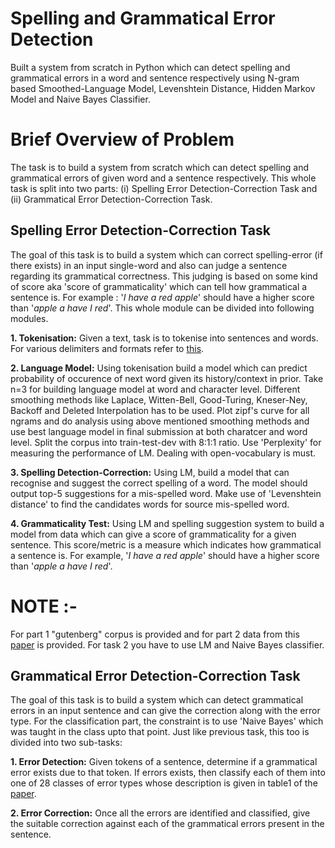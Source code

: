 # Spelling and Grammatical Error Detection
Built a system from scratch in Python which can detect spelling and grammatical errors in a word and sentence respectively using N-gram based Smoothed-Language Model, Levenshtein Distance, Hidden Markov Model and Naive Bayes Classifier.

# Brief Overview of Problem
The task is to build a system from scratch which can detect spelling and grammatical errors of given word and a sentence respectively. This whole task is split into two parts: (i) Spelling Error Detection-Correction Task and (ii) Grammatical Error Detection-Correction Task. 

## Spelling Error Detection-Correction Task
The goal of this task is to build a system which can correct spelling-error (if there exists) in an input single-word and also can judge a sentence regarding its grammatical correctness. This judging is based on some kind of score aka 'score of grammaticality' which can tell how grammatical a sentence is. For example : '_I have a red apple_' should have a higher score than '_apple a have I red_'. This whole module can be divided into following modules.

**1. Tokenisation:** Given a text, task is to tokenise into sentences and words. For various delimiters and formats refer to [this](https://www.ibm.com/developerworks/community/blogs/nlp/entry/tokenization?lang=en).

**2. Language Model:** Using tokenisation build a model which can predict probability of occurence of next word given its history/context in prior. Take n=3 for building language model at word and character level. Different smoothing methods like Laplace, Witten-Bell, Good-Turing, Kneser-Ney, Backoff and Deleted Interpolation has to be used. Plot zipf's curve for all ngrams and do analysis using above mentioned smoothing methods and use best language model in final submission at both charatcer and word level. Split the corpus into train-test-dev with 8:1:1 ratio. Use 'Perplexity' for measuring the performance of LM. Dealing with open-vocabulary is must. 

**3. Spelling Detection-Correction:** Using LM, build a model that can recognise and suggest the correct spelling of a word. The model should output top-5 suggestions for a mis-spelled word. Make use of 'Levenshtein distance' to find the candidates words for source mis-spelled word.

**4. Grammaticality Test:** Using LM and spelling suggestion system to build a model from data which can give a score of grammaticality for a given sentence. This score/metric is a measure which indicates how grammatical a sentence is. For example, '_I have a red apple_' should have a higher score than '_apple a have I red_'. 

# NOTE :- 
For part 1 "gutenberg" corpus is provided and for part 2 data from this [paper](https://www.comp.nus.edu.sg/~nlp/conll14st/CoNLLST01.pdf) is provided. For task 2 you have to use LM and Naive Bayes classifier. 

## Grammatical Error Detection-Correction Task
The goal of this task is to build a system which can detect grammatical errors in an input sentence and can give the correction along with the error type. For the classification part, the constraint is to use 'Naive Bayes' which was taught in the class upto that point. Just like previous task, this too is divided into two sub-tasks:

**1. Error Detection:** Given tokens of a sentence, determine if a grammatical error exists due to that token. If errors exists, then classify each of them into one of 28 classes of error types whose description is given in table1 of the [paper](https://www.comp.nus.edu.sg/~nlp/conll14st/CoNLLST01.pdf). 

**2. Error Correction:** Once all the errors are identified and classified, give the suitable correction against each of the grammatical errors present in the sentence. 
